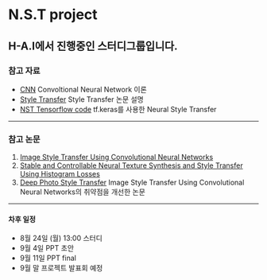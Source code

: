 # N.S.T project
## H-A.I에서 진행중인 스터디그룹입니다.

### 참고 자료
* [CNN](http://taewan.kim/post/cnn/) Convoltional Neural Network 이론
* [Style Transfer](https://blog.lunit.io/2017/04/27/style-transfer/) Style Transfer 논문 설명
* [NST Tensorflow code](https://www.tensorflow.org/tutorials/generative/style_transfer)
tf.keras를 사용한 Neural Style Transfer
<hr/>

### 참고 논문
1. [Image Style Transfer Using Convolutional Neural Networks](https://openaccess.thecvf.com/content_cvpr_2016/html/Gatys_Image_Style_Transfer_CVPR_2016_paper.html)
2. [Stable and Controllable Neural Texture Synthesis and Style Transfer Using Histogram Losses](https://arxiv.org/abs/1701.08893)
3. [Deep Photo Style Transfer](https://openaccess.thecvf.com/content_cvpr_2017/html/Luan_Deep_Photo_Style_CVPR_2017_paper.html) Image Style Transfer Using Convolutional Neural Networks의 취약점을 개선한 논문
<hr/>

#### 차후 일정
* 8월 24일 (월) 13:00 스터디
* 9월 4일 PPT 초안
* 9월 11일 PPT final
* 9월 말 프로젝트 발표회 예정
